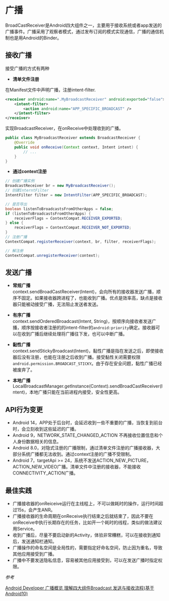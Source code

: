 # 广播

BroadCastReceiver是Android四大组件之一，主要用于接收系统或者app发送的广播事件。广播采用了观察者模式，通过发布订阅的模式实现通信，广播的通信机制也是用Android的Binder。

## 接收广播

接受广播的方式有两种

- **清单文件注册**    

在Manifest文件中声明广播，注册intent-filter.
```xml
<receiver android:name=".MyBroadcastReceiver" android:exported="false">
    <intent-filter>
        <action android:name="APP_SPECIFIC_BROADCAST" />
    </intent-filter>
</receiver>
```

实现BroadcastReceiver，在onReceive中处理收到的广播。
```java
public class MyBroadcastReceiver extends BroadcastReceiver {
    @Override
    public void onReceive(Context context, Intent intent) {
        // ...
    }
}
```

- **通过context注册**

```Java
// 创建广播实例
BroadcastReceiver br = new MyBroadcastReceiver();
// 创建InterntFilter
IntentFilter filter = new IntentFilter(APP_SPECIFIC_BROADCAST);

// 是否导出
boolean listenToBroadcastsFromOtherApps = false;
if (listenToBroadcastsFromOtherApps) {
    receiverFlags = ContextCompat.RECEIVER_EXPORTED;
} else {
    receiverFlags = ContextCompat.RECEIVER_NOT_EXPORTED;
}
// 注册广播
ContextCompat.registerReceiver(context, br, filter, receiverFlags);

// 解注册
ContextCompat.unregisterReceiver(context);
```

## 发送广播

- **常规广播**   
context.sendBroadCastReceiver(Intent)，会向所有的接收器发送广播，顺序不固定。如果接收器跨进程了，也能收到广播。优点是效率高，缺点是接收器只能被动接受广播，无法阻止发送者发送。

- **有序广播**      
context.sendOrderedBroadcast(Intent, String)，按顺序向接收者发送广播，顺序按接收者注册的的intent-filter的`android:priority`确定。接收器可以在收到广播后继续处理将广播往下发，也可以中断广播。

- **黏性广播**    
context.sendStickyBroadcast(Intent)，黏性广播是指在发送之后，即使接收器后没有注册，也能在注册之后收到广播。接受黏性关闭需要权限`android.permission.BROADCAST_STICKY`。由于存在安全问题，黏性广播已经被废弃了。

- **本地广播**    
LocalBroadcastManager.getInstance(Context).sendBroadCastReceiver(Intent)，本地广播只能在当前进程内接受，安全性更高。

## API行为变更

- Android 14，APP处于后台时，会延迟收到一些不重要的广播，当恢复到前台时，会立刻收到这些延迟的广播。
- Android 9，NETWORK_STATE_CHANGED_ACTION 不再接收位置信息和个人身份数据相关的信息。
- Android 8.0，对隐式注册的广播限制，通过清单文件注册的广播接收器，大部分系统广播都无法收到。通过context注册的广播不受限制。
- Android 7，targetApi >= 24，系统不发送ACTION_NEW_PICTURE，ACTION_NEW_VIDEO广播。清单文件中注册的接收器，不能接收CONNECTIVITY_ACTION广播。

## 最佳实践

- 广播接收器的onReiceive运行在主线程上，不可以做耗时的操作，运行时间超过15s，会产生ANR。
- 广播接收器的生命周期在onReceive执行结束之后就结束了，因此不要在onReceive中执行长期存在的任务，比如开一个耗时的线程，类似的做法建议用Service。
- 收到广播后，尽量不要启动新的Activity，体验非常糟糕，可以在接收到通知后，发送通知栏通知。
- 广播操作的命名空间是全局性的，需要指定好命名空间，防止因为重名，导致其他应用接受到广播。
- 广播中不要发送隐私信息，容易被其他应用接受到，可以在发送广播时指定权限。

*参考*

[Android Developer 广播概览 ](https://developer.android.com/develop/background-work/background-tasks/broadcasts?hl=zh-cn#changes-system-broadcasts)
[理解四大组件Broadcast 发送与接收流程(基于Android10)](https://juejin.cn/post/7123570621346217992)